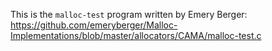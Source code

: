 This is the `malloc-test` program written by Emery Berger:
https://github.com/emeryberger/Malloc-Implementations/blob/master/allocators/CAMA/malloc-test.c
